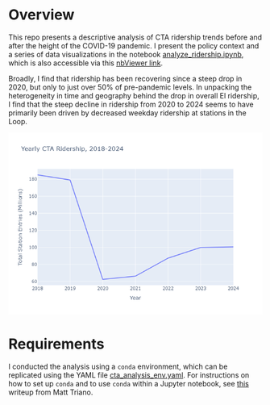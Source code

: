 # Overview

This repo presents a descriptive analysis of CTA ridership trends before and after the height of the COVID-19
pandemic. I present the policy context and a series of data visualizations in the notebook [analyze_ridership.ipynb](https://github.com/bryantco/cta-analysis/blob/main/analyze_ridership.ipynb), which is also accessible via this [nbViewer link](https://nbviewer.org/github/bryantco/cta-analysis/blob/main/analyze_ridership.ipynb).

Broadly, I find that ridership has been recovering since a steep drop in 2020, but only 
to just over 50% of pre-pandemic levels. In unpacking the heterogeneity in time and geography behind the drop in overall El ridership, I find that
the steep decline in ridership from 2020 to 2024 seems to have primarily been driven by decreased weekday ridership at stations in the Loop.

![](assets/yearly_ridership.png)

# Requirements

I conducted the analysis using a `conda` environment, which can be replicated using the YAML file
[cta_analysis_env.yaml](https://github.com/bryantco/cta-analysis/blob/main/cta_analysis_env.yaml). For
instructions on how to set up `conda` and to use `conda` within a Jupyter notebook, see [this](https://github.com/MattTriano/Chicago_Crimes/tree/main?tab=readme-ov-file) writeup from Matt Triano.

